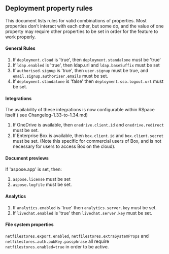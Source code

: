 Deployment property rules
-------------------------

This document lists rules for valid combinations of properties.
Most properties don't interact with each other, but some do, and the value of one property
may require other properties to be set in order for the feature to work properly.

#### General Rules
1. If `deployment.cloud` is 'true', then `deployment.standalone` must be 'true'
2. If `ldap.enabled` is 'true', then ldap.url and `ldap.baseSuffix` must be set
3. If `authorised.signup` is 'true', then `user.signup` must be true, and `email.signup.authoriser.emails` must be set.
4. If `deployment.standalone` is 'false' then `deployment.sso.logout.url` must be set.

#### Integrations
The availability of these integrations is now configurable within RSpace itself ( see Changelog-1.33-to-1.34.md)

1. If OneDrive is available, then `onedrive.client.id` and `onedrive.redirect` must be set.
2. If Enterprise Box  is available, then `box.client.id` and `box.client.secret` must be set. (Note this specific for commercial users of Box, and  is not necessary for users to access Box on the cloud). 
  
#### Document previews
If 'aspose.app' is set, then:

1. `aspose.license` must be set
2. `aspose.logfile` must be set.
  
#### Analytics

1. If `analytics.enabled` is 'true' then `analytics.server.key` must be set.
2. If `livechat.enabled` is 'true' then `livechat.server.key` must be set.

####  File system properties

`netfilestores.export.enabled`, `netfilestores.extraSystemProps` and `netfilestores.auth.pubKey.passphrase` all require `netfilestores.enabled=true` in order to be active.
